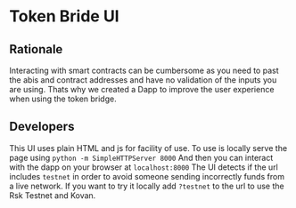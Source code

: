 # Token Bride UI

## Rationale
Interacting with smart contracts can be cumbersome as you need to past the abis and contract addresses and have no validation of the inputs you are using. 
Thats why we created a Dapp to improve the user experience when using the token bridge.

## Developers
This UI uses plain HTML and js for facility of use. To use is locally serve the page using
`python -m SimpleHTTPServer 8000`
And then you can interact with the dapp on your browser at `localhost:8000`
The UI detects if the url includes `testnet` in order to avoid someone sending incorrectly funds from a live network. If you want to try it locally add `?testnet` to the url to use the Rsk Testnet and Kovan.
